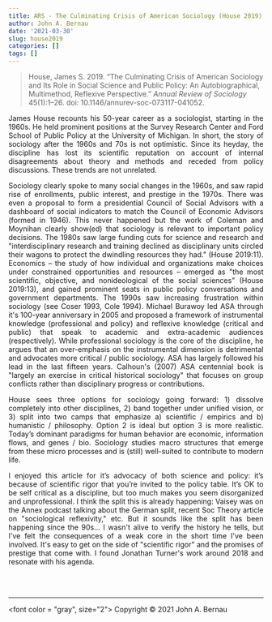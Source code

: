 ```yaml
---
title: ARS - The Culminating Crisis of American Sociology (House 2019)
author: John A. Bernau
date: '2021-03-30'
slug: house2019
categories: []
tags: []
---
```


> House, James S. 2019. “The Culminating Crisis of American Sociology and Its Role in Social Science and Public Policy: An Autobiographical, Multimethod, Reflexive Perspective.” *Annual Review of Sociology* 45(1):1–26. doi: 10.1146/annurev-soc-073117-041052.  

<div align = "justify">
James House recounts his 50-year career as a sociologist, starting in the 1960s. He held prominent positions at the Survey Research Center and Ford School of Public Policy at the University of Michigan. In short, the story of sociology after the 1960s and 70s is not optimistic. Since its heyday, the discipline has lost its scientific reputation on account of internal disagreements about theory and methods and receded from policy discussions. These trends are not unrelated. 

Sociology clearly spoke to many social changes in the 1960s, and saw rapid rise of enrollments, public interest, and prestige in the 1970s. There was even a proposal to form a presidential Council of Social Advisors with a dashboard of social indicators to match the Council of Economic Advisors (formed in 1946). This never happened but the work of Coleman and Moynihan clearly show(ed) that sociology is relevant to important policy decisions. The 1980s saw large funding cuts for science and research and "interdisciplinary research and training declined as disciplinary units circled their wagons to protect the dwindling resources they had." (House 2019:11). Economics – the study of how individual and organizations make choices under constrained opportunities and resources – emerged as "the most scientific, objective, and nonideological of the social sciences" (House 2019:13), and gained prominent seats in public policy conversations and government departments. The 1990s saw increasing frustration within sociology (see Coser 1993, Cole 1994). Michael Burawoy led ASA through it's 100-year anniversary in 2005 and proposed a framework of instrumental knowledge (professional and policy) and reflexive knowledge (critical and public) that speak to academic and extra-academic audiences (respectively). While professional sociology is the core of the discipline, he argues that an over-emphasis on the instrumental dimension is detrimental and advocates more critical / public sociology. ASA has largely followed his lead in the last fifteen years. Calhoun's (2007) ASA centennial book is "largely an exercise in critical historical sociology" that focuses on group conflicts rather than disciplinary progress or contributions. 

House sees three options for sociology going forward: 1) dissolve completely into other disciplines, 2) band together under unified vision, or 3) split into two camps that emphasize a) scientific / empirics and b) humanistic / philosophy. Option 2 is ideal but option 3 is more realistic. Today’s dominant paradigms for human behavior are economic, information flows, and genes / bio. Sociology studies macro structures that emerge from these micro processes and is (still) well-suited to contribute to modern life. 

I enjoyed this article for it’s advocacy of both science and policy: it’s because of scientific rigor that you’re invited to the policy table. It’s OK to be self critical as a discipline, but too much makes you seem disorganized and unprofessional. I think the split this is already happening: Vaisey was on the Annex podcast talking about the German split, recent Soc Theory article on "sociological reflexivity," etc. But it sounds like the split has been happening since the 90s... I wasn't alive to verify the history he tells, but I've felt the consequences of a weak core in the short time I've been involved. It's easy to get on the side of "scientific rigor" and the promises of prestige that come with. I found Jonathan Turner's work around 2018 and resonate with his agenda. 

</div>
<br>
<br>
  
___
<font color = "gray", size="2">
Copyright &copy; 2021 John A. Bernau</font>